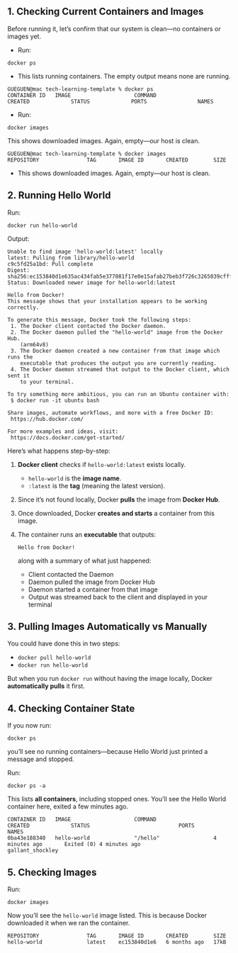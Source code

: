 ## 1. **Checking Current Containers and Images**

Before running it, let’s confirm that our system is clean—no containers or images yet.

* Run:

```
docker ps
```

- This lists running containers. The empty output means none are running.

```
GUEGUEN@mac tech-learning-template % docker ps
CONTAINER ID   IMAGE                    COMMAND                  CREATED             STATUS             PORTS                NAMES

```


* Run:

```
docker images
```

This shows downloaded images. Again, empty—our host is clean.

```
GUEGUEN@mac tech-learning-template % docker images
REPOSITORY               TAG       IMAGE ID       CREATED        SIZE
```

- This shows downloaded images. Again, empty—our host is clean.

## 2. **Running Hello World**

Run:

```
docker run hello-world
```

Output:

```
Unable to find image 'hello-world:latest' locally
latest: Pulling from library/hello-world
c9c5fd25a1bd: Pull complete     
Digest: sha256:ec153840d1e635ac434fab5e377081f17e0e15afab27beb3f726c3265039cfff
Status: Downloaded newer image for hello-world:latest

Hello from Docker!
This message shows that your installation appears to be working correctly.

To generate this message, Docker took the following steps:
 1. The Docker client contacted the Docker daemon.
 2. The Docker daemon pulled the "hello-world" image from the Docker Hub.
    (arm64v8)
 3. The Docker daemon created a new container from that image which runs the
    executable that produces the output you are currently reading.
 4. The Docker daemon streamed that output to the Docker client, which sent it
    to your terminal.

To try something more ambitious, you can run an Ubuntu container with:
 $ docker run -it ubuntu bash

Share images, automate workflows, and more with a free Docker ID:
 https://hub.docker.com/

For more examples and ideas, visit:
 https://docs.docker.com/get-started/
```

Here’s what happens step-by-step:

1. **Docker client** checks if `hello-world:latest` exists locally.

   * `hello-world` is the **image name**.
   * `:latest` is the **tag** (meaning the latest version).

2. Since it’s not found locally, Docker **pulls** the image from **Docker Hub**.

3. Once downloaded, Docker **creates and starts** a container from this image.

4. The container runs an **executable** that outputs:

   ```
   Hello from Docker!
   ```

   along with a summary of what just happened:

   * Client contacted the Daemon
   * Daemon pulled the image from Docker Hub
   * Daemon started a container from that image
   * Output was streamed back to the client and displayed in your terminal



## 3. **Pulling Images Automatically vs Manually**

You could have done this in two steps:

* `docker pull hello-world`
* `docker run hello-world`

But when you run `docker run` without having the image locally, Docker **automatically pulls** it first.



## 4. **Checking Container State**

If you now run:

```
docker ps
```

you’ll see no running containers—because Hello World just printed a message and stopped.

Run:

```
docker ps -a
```

This lists **all containers**, including stopped ones. You’ll see the Hello World container here, exited a few minutes ago.

```
CONTAINER ID   IMAGE                    COMMAND                  CREATED             STATUS                            PORTS                    NAMES
0ba43e188340   hello-world              "/hello"                 4 minutes ago       Exited (0) 4 minutes ago                                   gallant_shockley
```

## 5. **Checking Images**

Run:

```
docker images
```

Now you’ll see the `hello-world` image listed.
This is because Docker downloaded it when we ran the container.

```
REPOSITORY               TAG       IMAGE ID       CREATED        SIZE
hello-world              latest    ec153840d1e6   6 months ago   17kB
```

